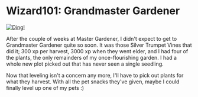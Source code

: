 # Wizard101: Grandmaster Gardener

[![](http://westkarana.com/wp-content/uploads/2011/01/WizardGraphicalClient-2011-01-24-07-08-22-05-480x360.jpg "Ding!")](http://westkarana.com/wp-content/uploads/2011/01/WizardGraphicalClient-2011-01-24-07-08-22-05.jpg)

After the couple of weeks at Master Gardener, I didn't expect to get to Grandmaster Gardener quite so soon. It was those Silver Trumpet Vines that did it; 300 xp per harvest, 3000 xp when they went elder, and I had four of the plants, the only remainders of my once-flourishing garden. I had a whole new plot picked out that has never seen a single seedling.

Now that leveling isn't a concern any more, I'll have to pick out plants for what they harvest. With all the pet snacks they've given, maybe I could finally level up one of my pets :)

